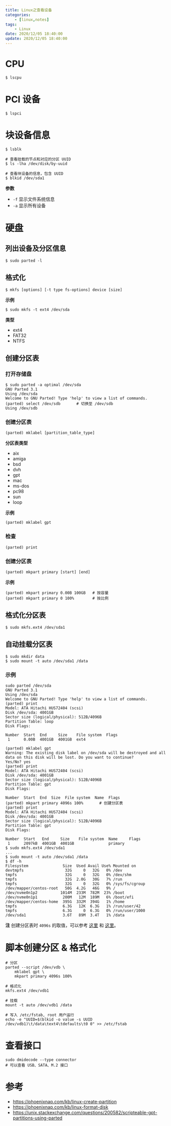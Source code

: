 ```yaml
---
title: Linux之查看设备
categories: 
	- [linux,notes]
tags:
	- Linux
date: 2020/12/05 18:40:00
update: 2020/12/05 18:40:00
---
```


# CPU

```shell
$ lscpu
```

# PCI 设备

```shell
$ lspci
```

# 块设备信息

```shell
$ lsblk

# 查看挂载的节点和对应的分区 UUID
$ ls -lha /dev/disk/by-uuid

# 查看块设备的信息，包含 UUID
$ blkid /dev/sda1
```

**参数**

- `-f` 显示文件系统信息
- `-a` 显示所有设备

# 硬盘

## 列出设备及分区信息

```shell
$ sudo parted -l
```

## 格式化

```shell
$ mkfs [options] [-t type fs-options] device [size]
```

**示例**

```shell
$ sudo mkfs -t ext4 /dev/sda
```

**类型**

- ext4
- FAT32
- NTFS

## 创建分区表

### 打开存储盘

```shell
$ sudo parted -a optimal /dev/sda
GNU Parted 3.1
Using /dev/sda
Welcome to GNU Parted! Type 'help' to view a list of commands.
(parted) select /dev/sdb       # 切换至 /dev/sdb
Using /dev/sdb
```

### 创建分区表

```shell
(parted) mklabel [partition_table_type]
```

**分区表类型**

- aix
- amiga
- bsd
- dvh
- gpt
- mac
- ms-dos
- pc98
- sun
- loop

**示例**

```shell
(parted) mklabel gpt
```

### 检查

```shell
(parted) print
```

### 创建分区表

```shell
(parted) mkpart primary [start] [end]
```

**示例**

```shell
(parted) mkpart primary 0.00B 100GB   # 按容量 
(parted) mkpart primary 0 100%        # 按比例
```

## 格式化分区表

```shell
$ sudo mkfs.ext4 /dev/sda1
```

## 自动挂载分区表

```shell
$ sudo mkdir data
$ sudo mount -t auto /dev/sda1 /data
```

### 示例

```shell
sudo parted /dev/sda
GNU Parted 3.1
Using /dev/sda
Welcome to GNU Parted! Type 'help' to view a list of commands.
(parted) print
Model: ATA Hitachi HUS72404 (scsi)
Disk /dev/sda: 4001GB
Sector size (logical/physical): 512B/4096B
Partition Table: loop
Disk Flags:

Number  Start  End     Size    File system  Flags
 1      0.00B  4001GB  4001GB  ext4

(parted) mklabel gpt
Warning: The existing disk label on /dev/sda will be destroyed and all data on this disk will be lost. Do you want to continue?
Yes/No? yes
(parted) print
Model: ATA Hitachi HUS72404 (scsi)
Disk /dev/sda: 4001GB
Sector size (logical/physical): 512B/4096B
Partition Table: gpt
Disk Flags:

Number  Start  End  Size  File system  Name  Flags
(parted) mkpart primary 4096s 100%       # 创建分区表
(parted) print
Model: ATA Hitachi HUS72404 (scsi)
Disk /dev/sda: 4001GB
Sector size (logical/physical): 512B/4096B
Partition Table: gpt
Disk Flags:

Number  Start   End     Size    File system  Name     Flags
 1      2097kB  4001GB  4001GB               primary
$ sudo mkfs.ext4 /dev/sda1
...
$ sudo mount -t auto /dev/sda1 /data
$ df -h
Filesystem               Size  Used Avail Use% Mounted on
devtmpfs                  32G     0   32G   0% /dev
tmpfs                     32G     0   32G   0% /dev/shm
tmpfs                     32G  2.0G   30G   7% /run
tmpfs                     32G     0   32G   0% /sys/fs/cgroup
/dev/mapper/centos-root   50G  4.2G   46G   9% /
/dev/nvme0n1p2          1014M  233M  782M  23% /boot
/dev/nvme0n1p1           200M   12M  189M   6% /boot/efi
/dev/mapper/centos-home  395G  332M  394G   1% /home
tmpfs                    6.3G   12K  6.3G   1% /run/user/42
tmpfs                    6.3G     0  6.3G   0% /run/user/1000
/dev/sda1                3.6T   89M  3.4T   1% /data
```

**注** 创建分区表时 `4096s` 的取值，可以参考 [这里](https://blog.51cto.com/402753795/1754636) 和 [这里](https://blog.51cto.com/xiaosu/1590212)。

# 脚本创建分区 & 格式化

```shell
# 分区
parted --script /dev/vdb \
	mklabel gpt \
	mkpart primary 4096s 100% 
	
# 格式化
mkfs.ext4 /dev/vdb1

# 挂载
mount -t auto /dev/vdb1 /data

# 写入 /etc/fstab, root 用户运行
echo -e "UUID=$(blkid -o value -s UUID /dev/vdb1)\t/data\text4\tdefaults\t0 0" >> /etc/fstab
```

# 查看接口

```shell
sudo dmidecode --type connector
# 可以查看 USB、SATA、M.2 接口
```



# 参考

- https://phoenixnap.com/kb/linux-create-partition
- https://phoenixnap.com/kb/linux-format-disk
- https://unix.stackexchange.com/questions/200582/scripteable-gpt-partitions-using-parted
